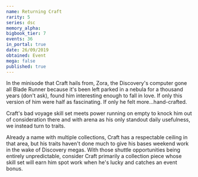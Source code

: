 ```yaml
---
name: Returning Craft
rarity: 5
series: dsc
memory_alpha:
bigbook_tier: 7
events: 36
in_portal: true
date: 26/09/2019
obtained: Event
mega: false
published: true
---
```


In the minisode that Craft hails from, Zora, the Discovery's computer gone all Blade Runner because it's been left parked in a nebula for a thousand years (don't ask), found him interesting enough to fall in love. If only this version of him were half as fascinating. If only he felt more...hand-crafted.

Craft's bad voyage skill set meets power running on empty to knock him out of consideration there and with arena as his only standout daily usefulness, we instead turn to traits. 

Already a name with multiple collections, Craft has a respectable ceiling in that area, but his traits haven't done much to give his bases weekend work in the wake of Discovery megas. With those shuttle opportunities being entirely unpredictable, consider Craft primarily a collection piece whose skill set will earn him spot work when he's lucky and catches an event bonus.
